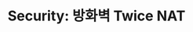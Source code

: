 ---
title: "Security: 방화벽 Twice NAT"
last_modified_at: 2020-08-26T20:20:02-05:00
categories:
  - Security
tags:
  - Firewall
  - ASA
  - NAT
  - Twice NAT
toc: true 
toc_label: "Table of Contents"
toc_icon: "cog"
toc_sticky: true 
author_profile: true 
read_time: false 
---